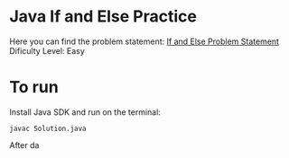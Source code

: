 # Java If and Else Practice

Here you can  find the problem statement: [If and Else Problem Statement](_challenge_java_if-else.pdf)
Dificulty Level: Easy

# To run
Install Java SDK and run on the terminal:
```
javac Solution.java
```
After da


